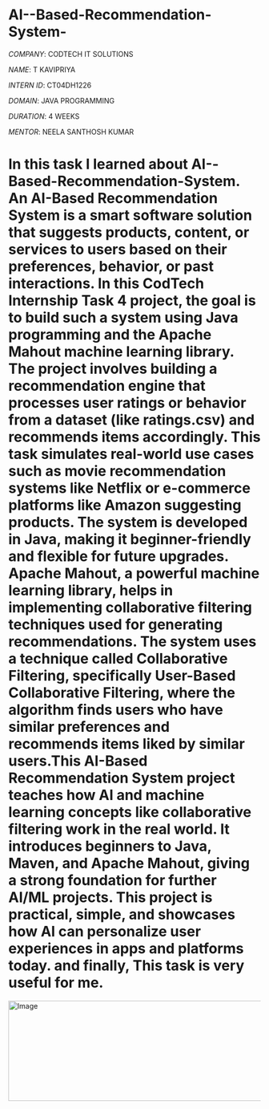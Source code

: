 # AI--Based-Recommendation-System-

*COMPANY*: CODTECH IT SOLUTIONS

*NAME*:  T KAVIPRIYA

*INTERN ID*: CT04DH1226

*DOMAIN*: JAVA PROGRAMMING

*DURATION*: 4 WEEKS

*MENTOR*:  NEELA SANTHOSH KUMAR

# In this task I learned about AI--Based-Recommendation-System. An AI-Based Recommendation System is a smart software solution that suggests products, content, or services to users based on their preferences, behavior, or past interactions. In this CodTech Internship Task 4 project, the goal is to build such a system using Java programming and the Apache Mahout machine learning library. The project involves building a recommendation engine that processes user ratings or behavior from a dataset (like ratings.csv) and recommends items accordingly. This task simulates real-world use cases such as movie recommendation systems like Netflix or e-commerce platforms like Amazon suggesting products. The system is developed in Java, making it beginner-friendly and flexible for future upgrades. Apache Mahout, a powerful machine learning library, helps in implementing collaborative filtering techniques used for generating recommendations. The system uses a technique called Collaborative Filtering, specifically User-Based Collaborative Filtering, where the algorithm finds users who have similar preferences and recommends items liked by similar users.This AI-Based Recommendation System project teaches how AI and machine learning concepts like collaborative filtering work in the real world. It introduces beginners to Java, Maven, and Apache Mahout, giving a strong foundation for further AI/ML projects. This project is practical, simple, and showcases how AI can personalize user experiences in apps and platforms today. and finally, This task is very useful for me.

<img width="789" height="200" alt="Image" src="https://github.com/user-attachments/assets/efd9f78d-4c20-413b-bbec-2861f7808941" />











